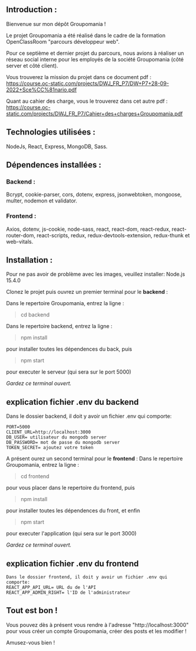 

## Introduction :


 Bienvenue sur mon dépôt Groupomania !
 
 Le projet Groupomania a été réalisé dans le cadre de la formation OpenClassRoom "parcours développeur web".
 
 Pour ce septième et dernier projet du parcours, nous avions à réaliser un réseau social interne pour les employés de la société Groupomania (côté server et côté client).
 
 Vous trouverez la mission du projet dans ce document pdf :
 https://course.oc-static.com/projects/DWJ_FR_P7/DW+P7+28-09-2022+Sce%CC%81nario.pdf
 
 Quant au cahier des charge, vous le trouverez dans cet autre pdf :
 https://course.oc-static.com/projects/DWJ_FR_P7/Cahier+des+charges+Groupomania.pdf
 
 
 ## Technologies utilisées :
 NodeJs, React, Express, MongoDB, Sass.
 
 
 ## Dépendences installées :
 ### Backend :
 Bcrypt, cookie-parser, cors, dotenv, express, jsonwebtoken, mongoose, multer, nodemon et validator.
 ### Frontend :
 Axios, dotenv, js-cookie, node-sass, react, react-dom, react-redux, react-router-dom, react-scripts, redux, redux-devtools-extension, redux-thunk et web-vitals.
 
 
 ## Installation :

  Pour ne pas avoir de problème avec les images, veuillez installer: 
   Node.js 15.4.0

 Clonez le projet puis ouvrez un premier terminal pour le **backend** :

Dans le repertoire Groupomania, entrez la ligne : 
 >cd backend
 
 Dans le repertoire backend, entrez la ligne : 
 >npm install
 
 pour installer toutes les dépendences du back,
 puis 
 >npm start
 
 pour executer le serveur (qui sera sur le port 5000)

*Gardez ce terminal ouvert.*

 ## explication fichier .env du backend

   Dans le dossier backend, il doit y avoir un fichier .env qui comporte:
    
    PORT=5000
    CLIENT_URL=http://localhost:3000
    DB_USER= utilisateur du mongodb server
    DB_PASSWORD= mot de passe du mongodb server
    TOKEN_SECRET= ajoutez votre token
 
 A présent ourez un second terminal pour le **frontend** :
 Dans le repertoire Groupomania, entrez la ligne : 
 >cd frontend
 
 pour vous placer dans le repertoire du frontend, puis
 >npm install
 
 pour installer toutes les dépendences du front,
 et enfin
  >npm start

 pour executer l'application (qui sera sur le port 3000)
 
 *Gardez ce terminal ouvert.*
 
 ## explication fichier .env du frontend
    Dans le dossier frontend, il doit y avoir un fichier .env qui comporte:
    REACT_APP_API_URL= URL du de l'API
    REACT_APP_ADMIN_RIGHT= l'ID de l'administrateur
 
 ## Tout est bon ! 
 Vous pouvez dès à présent vous rendre à l'adresse "http://localhost:3000" 
 pour vous créer un compte Groupomania, créer des posts et les modifier !
 
 Amusez-vous bien !
